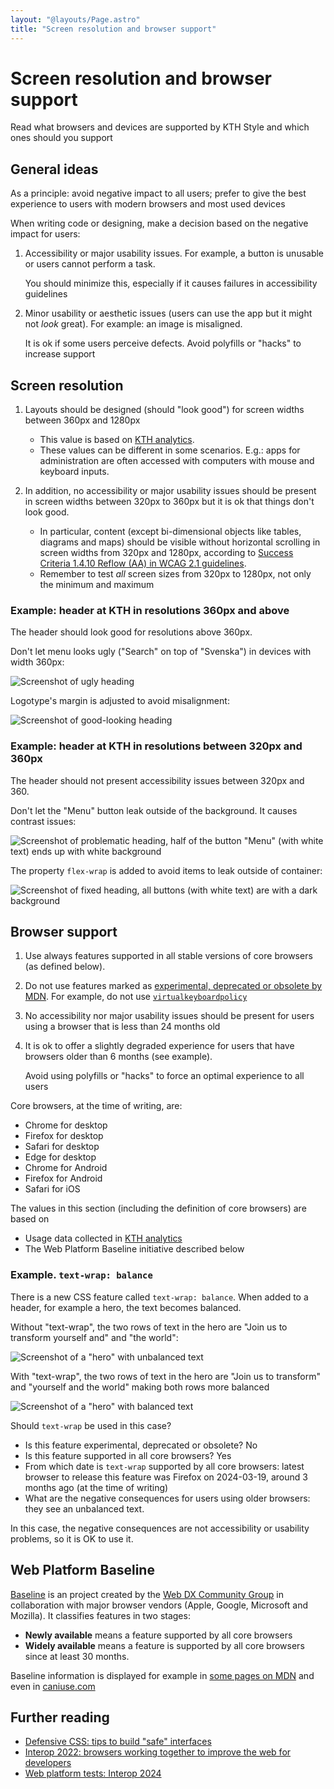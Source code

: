 ```yaml
---
layout: "@layouts/Page.astro"
title: "Screen resolution and browser support"
---
```


# Screen resolution and browser support

<p class="lead">Read what browsers and devices are supported by KTH Style and which ones should you support</p>

## General ideas

As a principle: avoid negative impact to all users; prefer to give the best experience to users with modern browsers and most used devices

When writing code or designing, make a decision based on the negative impact for users:

1. Accessibility or major usability issues. For example, a button is unusable or users cannot perform a task.

   You should minimize this, especially if it causes failures in accessibility guidelines

2. Minor usability or aesthetic issues (users can use the app but it might not _look_ great). For example: an image is misaligned.

   It is ok if some users perceive defects. Avoid polyfills or "hacks" to increase support

## Screen resolution

1. Layouts should be designed (should "look good") for screen widths between 360px and 1280px

   - This value is based on [KTH analytics](https://analytics.sys.kth.se/).
   - These values can be different in some scenarios. E.g.: apps for administration are often accessed with computers with mouse and keyboard inputs.

2. In addition, no accessibility or major usability issues should be present in screen widths between 320px to 360px but it is ok that things don't look good.

   - In particular, content (except bi-dimensional objects like tables, diagrams and maps) should be visible without horizontal scrolling in screen widths from 320px and 1280px, according to [Success Criteria 1.4.10 Reflow (AA) in WCAG 2.1 guidelines](https://www.w3.org/WAI/WCAG21/Understanding/reflow).
   - Remember to test _all_ screen sizes from 320px to 1280px, not only the minimum and maximum

### Example: header at KTH in resolutions 360px and above

The header should look good for resolutions above 360px.

Don't let menu looks ugly ("Search" on top of "Svenska") in devices with width 360px:

![Screenshot of ugly heading](../../../../images/header_360_bad.png)

Logotype's margin is adjusted to avoid misalignment:

![Screenshot of good-looking heading](../../../../images/header_360_good.png)

### Example: header at KTH in resolutions between 320px and 360px

The header should not present accessibility issues between 320px and 360.

Don't let the "Menu" button leak outside of the background. It causes contrast issues:

![Screenshot of problematic heading, half of the button "Menu" (with white text) ends up with white background](../../../../images/header_320_bad.png)

The property `flex-wrap` is added to avoid items to leak outside of container:

![Screenshot of fixed heading, all buttons (with white text) are with a dark background](../../../../images/header_320_good.png)

## Browser support

1. Use always features supported in all stable versions of core browsers (as defined below).
2. Do not use features marked as [experimental, deprecated or obsolete by MDN](https://developer.mozilla.org/en-US/docs/MDN/Writing_guidelines/Experimental_deprecated_obsolete). For example, do not use [`virtualkeyboardpolicy`](https://developer.mozilla.org/en-US/docs/Web/HTML/Global_attributes/virtualkeyboardpolicy)
3. No accessibility nor major usability issues should be present for users using a browser that is less than 24 months old
4. It is ok to offer a slightly degraded experience for users that have browsers older than 6 months (see example).

   Avoid using polyfills or "hacks" to force an optimal experience to all users

Core browsers, at the time of writing, are:

- Chrome for desktop
- Firefox for desktop
- Safari for desktop
- Edge for desktop
- Chrome for Android
- Firefox for Android
- Safari for iOS

The values in this section (including the definition of core browsers) are based on

- Usage data collected in [KTH analytics](https://analytics.sys.kth.se)
- The Web Platform Baseline initiative described below

### Example. `text-wrap: balance`

There is a new CSS feature called `text-wrap: balance`. When added to a header, for example a hero, the text becomes balanced.

Without "text-wrap", the two rows of text in the hero are "Join us to transform yourself and" and "the world":

![Screenshot of a "hero" with unbalanced text](../../../../images/text-wrap_balance_off.png)

With "text-wrap", the two rows of text in the hero are "Join us to transform" and "yourself and the world" making both rows more balanced

![Screenshot of a "hero" with balanced text](../../../../images/text-wrap_balance_on.png)

Should `text-wrap` be used in this case?

- Is this feature experimental, deprecated or obsolete? No
- Is this feature supported in all core browsers? Yes
- From which date is `text-wrap` supported by all core browsers: latest browser to release this feature was Firefox on 2024-03-19, around 3 months ago (at the time of writing)
- What are the negative consequences for users using older browsers: they see an unbalanced text.

In this case, the negative consequences are not accessibility or usability problems, so it is OK to use it.

## Web Platform Baseline

[Baseline](https://web.dev/baseline) is an project created by the [Web DX Community Group](https://www.w3.org/blog/2022/webdx-improving-the-experience-for-web-developers/) in collaboration with major browser vendors (Apple, Google, Microsoft and Mozilla). It classifies features in two stages:

- **Newly available** means a feature supported by all core browsers
- **Widely available** means a feature is supported by all core browsers since at least 30 months.

Baseline information is displayed for example in [some pages on MDN](https://developer.mozilla.org/en-US/docs/Web/JavaScript/Reference/Statements/async_function) and even in [caniuse.com](https://caniuse.com/css-grid)

## Further reading

- [Defensive CSS: tips to build "safe" interfaces](https://defensivecss.dev/)
- [Interop 2022: browsers working together to improve the web for developers](https://web.dev/blog/interop-2022)
- [Web platform tests: Interop 2024](https://wpt.fyi/interop-2024)
